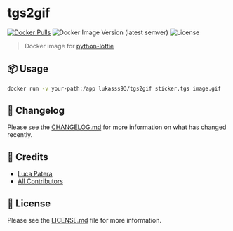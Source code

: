 # tgs2gif

[![Docker Pulls](https://img.shields.io/docker/pulls/lukasss93/tgs2gif)](https://hub.docker.com/repository/docker/lukasss93/tgs2gif)
![Docker Image Version (latest semver)](https://img.shields.io/docker/v/lukasss93/tgs2gif)
![License](https://img.shields.io/github/license/lukasss93/tgs2gif)

> Docker image for [python-lottie](https://gitlab.com/mattbas/python-lottie/)

## 📦 Usage
```bash
docker run -v your-path:/app lukasss93/tgs2gif sticker.tgs image.gif
```
## 📃 Changelog

Please see the [CHANGELOG.md](CHANGELOG.md) for more information
on what has changed recently.

## 🏅 Credits

- [Luca Patera](https://github.com/Lukasss93)
- [All Contributors](https://github.com/Lukasss93/tgs2gif/contributors)

## 📖 License

Please see the [LICENSE.md](LICENSE.md) file for more
information.